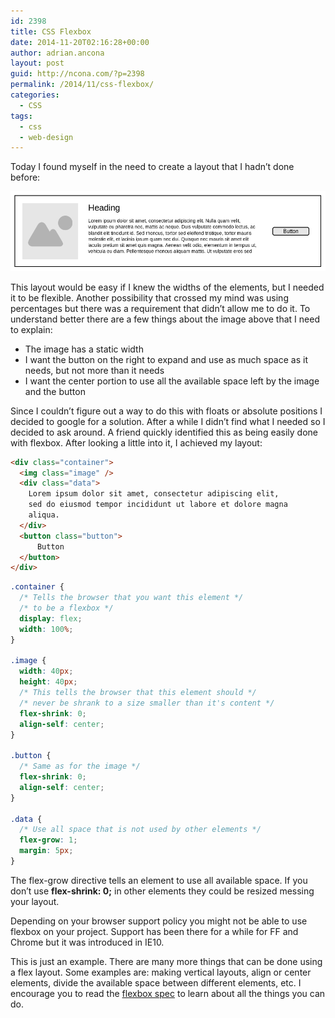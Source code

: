 ```yaml
---
id: 2398
title: CSS Flexbox
date: 2014-11-20T02:16:28+00:00
author: adrian.ancona
layout: post
guid: http://ncona.com/?p=2398
permalink: /2014/11/css-flexbox/
categories:
  - CSS
tags:
  - css
  - web-design
---
```

Today I found myself in the need to create a layout that I hadn&#8217;t done before:

[<img src="/images/posts/flexbox.png" />](/images/posts/flexbox.png)

This layout would be easy if I knew the widths of the elements, but I needed it to be flexible. Another possibility that crossed my mind was using percentages but there was a requirement that didn&#8217;t allow me to do it. To understand better there are a few things about the image above that I need to explain:

  * The image has a static width
  * I want the button on the right to expand and use as much space as it needs, but not more than it needs
  * I want the center portion to use all the available space left by the image and the button

<!--more-->

Since I couldn&#8217;t figure out a way to do this with floats or absolute positions I decided to google for a solution. After a while I didn&#8217;t find what I needed so I decided to ask around. A friend quickly identified this as being easily done with flexbox. After looking a little into it, I achieved my layout:

```html
<div class="container">
  <img class="image" />
  <div class="data">
    Lorem ipsum dolor sit amet, consectetur adipiscing elit,
    sed do eiusmod tempor incididunt ut labore et dolore magna
    aliqua.
  </div>
  <button class="button">
      Button
  </button>
</div>
```

```css
.container {
  /* Tells the browser that you want this element */
  /* to be a flexbox */
  display: flex;
  width: 100%;
}

.image {
  width: 40px;
  height: 40px;
  /* This tells the browser that this element should */
  /* never be shrank to a size smaller than it's content */
  flex-shrink: 0;
  align-self: center;
}

.button {
  /* Same as for the image */
  flex-shrink: 0;
  align-self: center;
}

.data {
  /* Use all space that is not used by other elements */
  flex-grow: 1;
  margin: 5px;
}
```

The flex-grow directive tells an element to use all available space. If you don&#8217;t use **flex-shrink: 0;** in other elements they could be resized messing your layout.

Depending on your browser support policy you might not be able to use flexbox on your project. Support has been there for a while for FF and Chrome but it was introduced in IE10.

This is just an example. There are many more things that can be done using a flex layout. Some examples are: making vertical layouts, align or center elements, divide the available space between different elements, etc. I encourage you to read the [flexbox spec](http://www.w3.org/TR/css3-flexbox/ "Flexbox W3C spec") to learn about all the things you can do.
